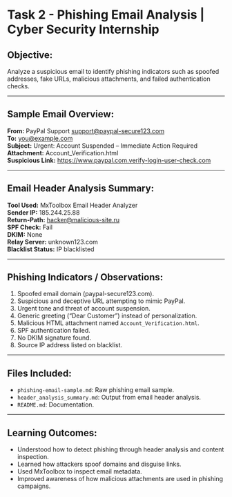 # Task 2 - Phishing Email Analysis | Cyber Security Internship

## Objective:

Analyze a suspicious email to identify phishing indicators such as spoofed addresses, fake URLs, malicious attachments, and failed authentication checks.

---

## Sample Email Overview:

**From:** PayPal Support <support@paypal-secure123.com>  
**To:** you@example.com  
**Subject:** Urgent: Account Suspended – Immediate Action Required  
**Attachment:** Account_Verification.html  
**Suspicious Link:** https://www.paypal.com.verify-login-user-check.com

---

## Email Header Analysis Summary:

**Tool Used:** MxToolbox Email Header Analyzer  
**Sender IP:** 185.244.25.88  
**Return-Path:** hacker@malicious-site.ru  
**SPF Check:** Fail  
**DKIM:** None  
**Relay Server:** unknown123.com  
**Blacklist Status:** IP blacklisted

---

## Phishing Indicators / Observations:

1. Spoofed email domain (paypal-secure123.com).
2. Suspicious and deceptive URL attempting to mimic PayPal.
3. Urgent tone and threat of account suspension.
4. Generic greeting (“Dear Customer”) instead of personalization.
5. Malicious HTML attachment named `Account_Verification.html`.
6. SPF authentication failed.
7. No DKIM signature found.
8. Source IP address listed on blacklist.

---

## Files Included:

- `phishing-email-sample.md`: Raw phishing email sample.
- `header_analysis_summary.md`: Output from email header analysis.
- `README.md`: Documentation.

---

## Learning Outcomes:

- Understood how to detect phishing through header analysis and content inspection.
- Learned how attackers spoof domains and disguise links.
- Used MxToolbox to inspect email metadata.
- Improved awareness of how malicious attachments are used in phishing campaigns.
